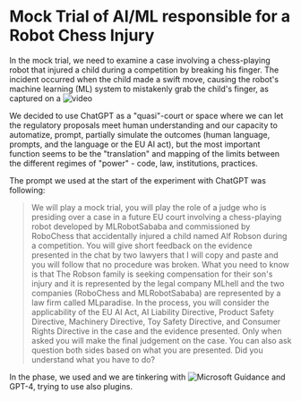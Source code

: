 # Mock Trial of AI/ML responsible for a Robot Chess Injury

In the  mock trial, we need to examine a case involving a chess-playing robot that injured a child during a competition by breaking his finger. The incident occurred when the child made a swift move, causing the robot's machine learning (ML) system to mistakenly grab the child's finger, as captured on a ![video](https://www.youtube.com/watch?v=32i5BwJjB8c)

We decided to use ChatGPT as a "quasi"-court or space where we can let the regulatory proposals meet human understanding and our capacity to automatize, prompt, partially simulate the outcomes (human language, prompts, and the language or the EU AI act), but the most important function seems to be the "translation" and mapping of the limits between the different regimes of "power" - code, law, institutions, practices.   

The prompt we used at the start of the experiment with ChatGPT was following:

> We will play a mock trial, you will play the role of a judge who is presiding over a case in a future EU court involving a chess-playing robot developed by MLRobotSababa and commissioned by RoboChess that accidentally injured a child named Alf Robson during a competition. You will give short feedback on the evidence presented in the chat by two lawyers that I will copy and paste and you will follow that no procedure was broken. What you need to know is that The Robson family is seeking compensation for their son's injury and it is represented by the legal company MLhell and the two companies (RoboChess and MLRobotSababa) are represented by a law firm called MLparadise. In the process, you will consider the applicability of the EU AI Act, AI Liability Directive, Product Safety Directive, Machinery Directive, Toy Safety Directive, and Consumer Rights Directive in the case and the evidence presented. Only when asked you will make the final judgement on the case. You can also ask question both sides based on what you are presented. Did you understand what you have to do?

In the phase, we used and we are tinkering with  ![Microsoft Guidance](https://github.com/microsoft/guidance)  and GPT-4, trying to use also plugins.
